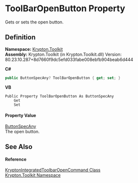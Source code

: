 # ToolBarOpenButton Property


Gets or sets the open button.



## Definition
**Namespace:** <a href="79d2eac2-21f4-54ff-7552-b20c33c30600.md">Krypton.Toolkit</a>  
**Assembly:** Krypton.Toolkit (in Krypton.Toolkit.dll) Version: 80.23.10.287+8d7660f9dc5efd033fabe008ebfb904beab6d444

**C#**
``` C#
public ButtonSpecAny? ToolBarOpenButton { get; set; }
```
**VB**
``` VB
Public Property ToolBarOpenButton As ButtonSpecAny
	Get
	Set
```



#### Property Value
<a href="3a778fe3-a06d-2943-d65e-0ad3106713b4.md">ButtonSpecAny</a>  
The open button.

## See Also


#### Reference
<a href="ef8fdd0a-3c2c-0df2-c480-e909353f7a30.md">KryptonIntegratedToolbarOpenCommand Class</a>  
<a href="79d2eac2-21f4-54ff-7552-b20c33c30600.md">Krypton.Toolkit Namespace</a>  
